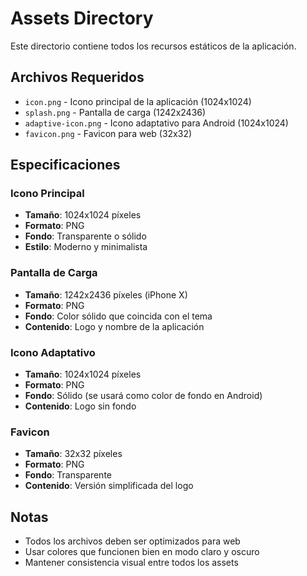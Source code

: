 # Assets Directory

Este directorio contiene todos los recursos estáticos de la aplicación.

## Archivos Requeridos

- `icon.png` - Icono principal de la aplicación (1024x1024)
- `splash.png` - Pantalla de carga (1242x2436)
- `adaptive-icon.png` - Icono adaptativo para Android (1024x1024)
- `favicon.png` - Favicon para web (32x32)

## Especificaciones

### Icono Principal
- **Tamaño**: 1024x1024 píxeles
- **Formato**: PNG
- **Fondo**: Transparente o sólido
- **Estilo**: Moderno y minimalista

### Pantalla de Carga
- **Tamaño**: 1242x2436 píxeles (iPhone X)
- **Formato**: PNG
- **Fondo**: Color sólido que coincida con el tema
- **Contenido**: Logo y nombre de la aplicación

### Icono Adaptativo
- **Tamaño**: 1024x1024 píxeles
- **Formato**: PNG
- **Fondo**: Sólido (se usará como color de fondo en Android)
- **Contenido**: Logo sin fondo

### Favicon
- **Tamaño**: 32x32 píxeles
- **Formato**: PNG
- **Fondo**: Transparente
- **Contenido**: Versión simplificada del logo

## Notas

- Todos los archivos deben ser optimizados para web
- Usar colores que funcionen bien en modo claro y oscuro
- Mantener consistencia visual entre todos los assets

